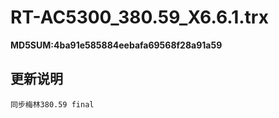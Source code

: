 # RT-AC5300_380.59_X6.6.1.trx
<b>MD5SUM:4ba91e585884eebafa69568f28a91a59</b><br/>

## <b>更新说明</b><br/>

    同步梅林380.59 final